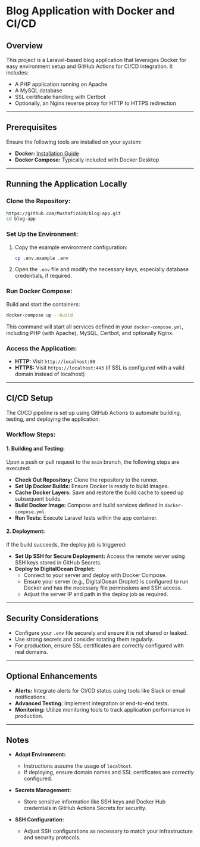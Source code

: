 # Blog Application with Docker and CI/CD

## Overview
This project is a Laravel-based blog application that leverages Docker for easy environment setup and GitHub Actions for CI/CD integration. It includes:

- A PHP application running on Apache
- A MySQL database
- SSL certificate handling with Certbot
- Optionally, an Nginx reverse proxy for HTTP to HTTPS redirection

---

## Prerequisites

Ensure the following tools are installed on your system:

- **Docker:** [Installation Guide](https://www.docker.com/products/docker-desktop)
- **Docker Compose:** Typically included with Docker Desktop

---

## Running the Application Locally

### Clone the Repository:
```bash
https://github.com/Mustafiz420/blog-app.git
cd blog-app
```

### Set Up the Environment:
1. Copy the example environment configuration:
   ```bash
   cp .env.example .env
   ```
2. Open the `.env` file and modify the necessary keys, especially database credentials, if required.

### Run Docker Compose:

Build and start the containers:
```bash
docker-compose up --build
```
This command will start all services defined in your `docker-compose.yml`, including PHP (with Apache), MySQL, Certbot, and optionally Nginx.

### Access the Application:
- **HTTP:** Visit `http://localhost:80`
- **HTTPS:** Visit `https://localhost:443` (if SSL is configured with a valid domain instead of localhost)

---

## CI/CD Setup

The CI/CD pipeline is set up using GitHub Actions to automate building, testing, and deploying the application.

### Workflow Steps:

#### 1. **Building and Testing:**
Upon a push or pull request to the `main` branch, the following steps are executed:
- **Check Out Repository:** Clone the repository to the runner.
- **Set Up Docker Buildx:** Ensure Docker is ready to build images.
- **Cache Docker Layers:** Save and restore the build cache to speed up subsequent builds.
- **Build Docker Image:** Compose and build services defined in `docker-compose.yml`.
- **Run Tests:** Execute Laravel tests within the app container.

#### 2. **Deployment:**
If the build succeeds, the deploy job is triggered:
- **Set Up SSH for Secure Deployment:** Access the remote server using SSH keys stored in GitHub Secrets.
- **Deploy to DigitalOcean Droplet:**
  - Connect to your server and deploy with Docker Compose.
  - Ensure your server (e.g., DigitalOcean Droplet) is configured to run Docker and has the necessary file permissions and SSH access.
  - Adjust the server IP and path in the deploy job as required.

---

## Security Considerations
- Configure your `.env` file securely and ensure it is not shared or leaked.
- Use strong secrets and consider rotating them regularly.
- For production, ensure SSL certificates are correctly configured with real domains.

---

## Optional Enhancements
- **Alerts:** Integrate alerts for CI/CD status using tools like Slack or email notifications.
- **Advanced Testing:** Implement integration or end-to-end tests.
- **Monitoring:** Utilize monitoring tools to track application performance in production.

---

## Notes
- **Adapt Environment:**
  - Instructions assume the usage of `localhost`.
  - If deploying, ensure domain names and SSL certificates are correctly configured.

- **Secrets Management:**
  - Store sensitive information like SSH keys and Docker Hub credentials in GitHub Actions Secrets for security.

- **SSH Configuration:**
  - Adjust SSH configurations as necessary to match your infrastructure and security protocols.

